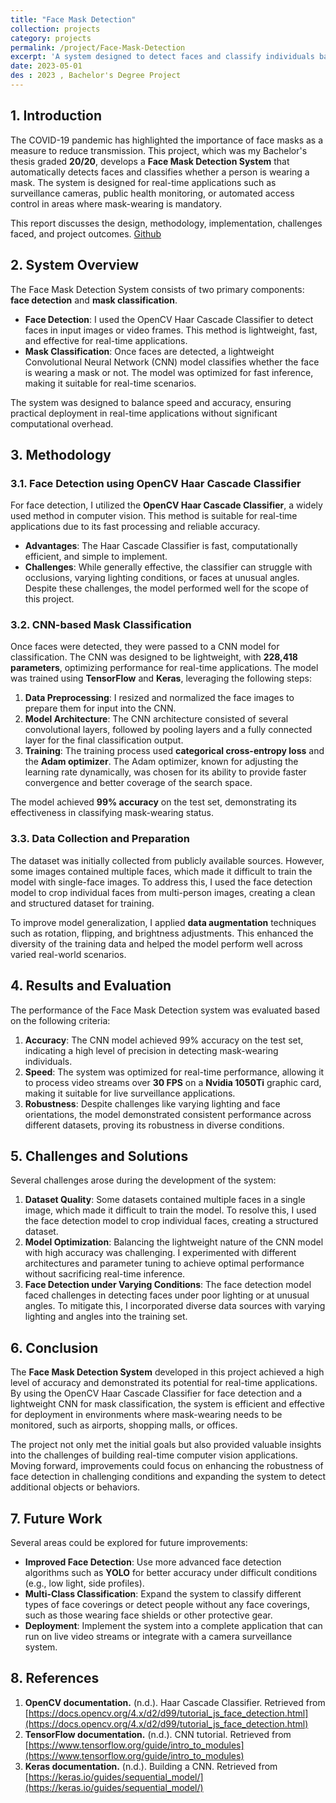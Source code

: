 ```yaml
---
title: "Face Mask Detection"
collection: projects
category: projects
permalink: /project/Face-Mask-Detection
excerpt: 'A system designed to detect faces and classify individuals based on their mask-wearing status.'
date: 2023-05-01
des : 2023 , Bachelor's Degree Project
---
```





## 1. Introduction

The COVID-19 pandemic has highlighted the importance of face masks as a measure to reduce transmission. This project, which was my Bachelor's thesis graded **20/20**, develops a **Face Mask Detection System** that automatically detects faces and classifies whether a person is wearing a mask. The system is designed for real-time applications such as surveillance cameras, public health monitoring, or automated access control in areas where mask-wearing is mandatory.

This report discusses the design, methodology, implementation, challenges faced, and project outcomes.
<a href="https://github.com/zahra-abbasi-vault/Face-Mask-Detection">Github</a>
## 2. System Overview

The Face Mask Detection System consists of two primary components: **face detection** and **mask classification**.

- **Face Detection**: I used the OpenCV Haar Cascade Classifier to detect faces in input images or video frames. This method is lightweight, fast, and effective for real-time applications.
- **Mask Classification**: Once faces are detected, a lightweight Convolutional Neural Network (CNN) model classifies whether the face is wearing a mask or not. The model was optimized for fast inference, making it suitable for real-time scenarios.

The system was designed to balance speed and accuracy, ensuring practical deployment in real-time applications without significant computational overhead.

## 3. Methodology

### 3.1. Face Detection using OpenCV Haar Cascade Classifier

For face detection, I utilized the **OpenCV Haar Cascade Classifier**, a widely used method in computer vision. This method is suitable for real-time applications due to its fast processing and reliable accuracy.

- **Advantages**: The Haar Cascade Classifier is fast, computationally efficient, and simple to implement.
- **Challenges**: While generally effective, the classifier can struggle with occlusions, varying lighting conditions, or faces at unusual angles. Despite these challenges, the model performed well for the scope of this project.

### 3.2. CNN-based Mask Classification

Once faces were detected, they were passed to a CNN model for classification. The CNN was designed to be lightweight, with **228,418 parameters**, optimizing performance for real-time applications. The model was trained using **TensorFlow** and **Keras**, leveraging the following steps:

1. **Data Preprocessing**: I resized and normalized the face images to prepare them for input into the CNN.
2. **Model Architecture**: The CNN architecture consisted of several convolutional layers, followed by pooling layers and a fully connected layer for the final classification output.
3. **Training**: The training process used **categorical cross-entropy loss** and the **Adam optimizer**. The Adam optimizer, known for adjusting the learning rate dynamically, was chosen for its ability to provide faster convergence and better coverage of the search space.

The model achieved **99% accuracy** on the test set, demonstrating its effectiveness in classifying mask-wearing status.

### 3.3. Data Collection and Preparation

The dataset was initially collected from publicly available sources. However, some images contained multiple faces, which made it difficult to train the model with single-face images. To address this, I used the face detection model to crop individual faces from multi-person images, creating a clean and structured dataset for training.

To improve model generalization, I applied **data augmentation** techniques such as rotation, flipping, and brightness adjustments. This enhanced the diversity of the training data and helped the model perform well across varied real-world scenarios.

## 4. Results and Evaluation

The performance of the Face Mask Detection system was evaluated based on the following criteria:

1. **Accuracy**: The CNN model achieved 99% accuracy on the test set, indicating a high level of precision in detecting mask-wearing individuals.
2. **Speed**: The system was optimized for real-time performance, allowing it to process video streams over **30 FPS** on a **Nvidia 1050Ti** graphic card, making it suitable for live surveillance applications.
3. **Robustness**: Despite challenges like varying lighting and face orientations, the model demonstrated consistent performance across different datasets, proving its robustness in diverse conditions.

## 5. Challenges and Solutions

Several challenges arose during the development of the system:

1. **Dataset Quality**: Some datasets contained multiple faces in a single image, which made it difficult to train the model. To resolve this, I used the face detection model to crop individual faces, creating a structured dataset.
2. **Model Optimization**: Balancing the lightweight nature of the CNN model with high accuracy was challenging. I experimented with different architectures and parameter tuning to achieve optimal performance without sacrificing real-time inference.
3. **Face Detection under Varying Conditions**: The face detection model faced challenges in detecting faces under poor lighting or at unusual angles. To mitigate this, I incorporated diverse data sources with varying lighting and angles into the training set.

## 6. Conclusion

The **Face Mask Detection System** developed in this project achieved a high level of accuracy and demonstrated its potential for real-time applications. By using the OpenCV Haar Cascade Classifier for face detection and a lightweight CNN for mask classification, the system is efficient and effective for deployment in environments where mask-wearing needs to be monitored, such as airports, shopping malls, or offices.

The project not only met the initial goals but also provided valuable insights into the challenges of building real-time computer vision applications. Moving forward, improvements could focus on enhancing the robustness of face detection in challenging conditions and expanding the system to detect additional objects or behaviors.

## 7. Future Work

Several areas could be explored for future improvements:

- **Improved Face Detection**: Use more advanced face detection algorithms such as **YOLO** for better accuracy under difficult conditions (e.g., low light, side profiles).
- **Multi-Class Classification**: Expand the system to classify different types of face coverings or detect people without any face coverings, such as those wearing face shields or other protective gear.
- **Deployment**: Implement the system into a complete application that can run on live video streams or integrate with a camera surveillance system.

## 8. References

1. **OpenCV documentation.** (n.d.). Haar Cascade Classifier. Retrieved from [https://docs.opencv.org/4.x/d2/d99/tutorial_js_face_detection.html](https://docs.opencv.org/4.x/d2/d99/tutorial_js_face_detection.html)
2. **TensorFlow documentation.** (n.d.). CNN tutorial. Retrieved from [https://www.tensorflow.org/guide/intro_to_modules](https://www.tensorflow.org/guide/intro_to_modules)
3. **Keras documentation.** (n.d.). Building a CNN. Retrieved from [https://keras.io/guides/sequential_model/](https://keras.io/guides/sequential_model/)
